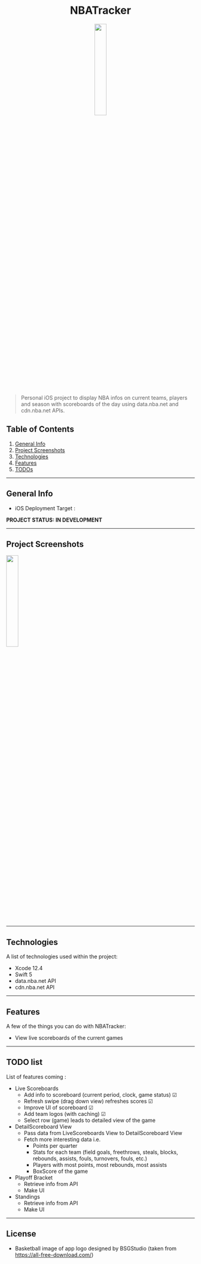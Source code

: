 <h1 align="center"> NBATracker </h1>

<p align="center">
<img src="https://user-images.githubusercontent.com/43909779/117497566-a96d0d80-af46-11eb-98c9-ea40b04f3beb.png" width="25%" height="25%">
</p>

> Personal iOS project to display NBA infos on current teams, players and season with scoreboards of the day using data.nba.net and cdn.nba.net APIs.

## Table of Contents
1. [General Info](#general-info)
2. [Project Screenshots](#project-screenshots)
3. [Technologies](#technologies)
4. [Features](#features)
5. [TODOs](#todo-list)

<hr>

## General Info

* iOS Deployment Target :

**PROJECT STATUS: IN DEVELOPMENT**

<hr>

## Project Screenshots
<img src="https://user-images.githubusercontent.com/43909779/117401180-14303180-aed2-11eb-8b01-dbb12a718c23.png" width="25%" height="25%">
<hr>

## Technologies
A list of technologies used within the project:
* Xcode 12.4
* Swift 5
* data.nba.net API
* cdn.nba.net API

<hr>

## Features

A few of the things you can do with NBATracker:

* View live scoreboards of the current games

<hr>

## TODO list

List of features coming :

- Live Scoreboards
  - Add info to scoreboard (current period, clock, game status) &#9745;
  - Refresh swipe (drag down view) refreshes scores &#9745;
  - Improve UI of scoreboard &#9745;
  - Add team logos (with caching) &#9745;
  - Select row (game) leads to detailed view of the game
- DetailScoreboard View
  - Pass data from LiveScoreboards View to DetailScoreboard View
  - Fetch more interesting data i.e.
    - Points per quarter
    - Stats for each team (field goals, freethrows, steals, blocks, rebounds, assists, fouls, turnovers, fouls, etc.)
    - Players with most points, most rebounds, most assists
    - BoxScore of the game
- Playoff Bracket
  - Retrieve info from API
  - Make UI
- Standings
  - Retrieve info from API
  - Make UI

<hr>

## License

* Basketball image of app logo designed by BSGStudio (taken from https://all-free-download.com/)

